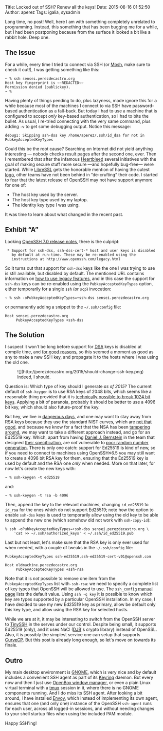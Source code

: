 Title: Locked out of SSH? Renew all the keys!
Date: 2015-08-16 01:52:50
Author: aperez
Tags: igalia, sysadmin

Long time, no post! Well, here I am with something completely unrelated to
programming. Instead, this something that has been bugging me for a while, but
I had been postponing because from the surface it looked a bit like a rabbit
hole. Deep one.

The Issue
---------

For a while, every time I tried to connect via SSH (or [Mosh], make sure to
check it out!), I was getting something like this:

```
~ % ssh sensei.perezdecastro.org
Host key fingerprint is ~~REDACTED~~
Permission denied (publickey).
~ %
```

Having plenty of things pending to do, plus lazyness, made ignore this for a
while because most of the machines I connect to via SSH have password-based
authentication as a fall-back. But today I had to use a machine that is
configured to accept *only* key-based authentication, so I had to bite the
bullet. As usual, I re-tried connecting with the very same command, plus
adding `-v` to get some debugging output. Notice this message:

```
debug1: Skipping ssh-dss key /home/aperez/.ssh/id_dsa for not in PubkeyAcceptedKeyTypes
```

Could this be the root cause? Searching on Internet did not yield anything
interesting — nobody checks result pages after the second one, ever. Then I
remembered that after the infamous [Heartbleed](http://heartbleed.com/)
several initiatives with the goal of making secure stuff more secure —and
hopefully bug-free— were started. While [LibreSSL](http://www.libressl.org/)
gets the honorable mention of having the cutest
[logo](http://www.libressl.org/images/ChePuff.jpg), other teams have not
been behind in “de-crufting” their code. I started to fear that the latest
release of [OpenSSH](openssh) may not have support anymore for one of:

- The host key used by the server.
- The host key type used by my laptop.
- The identity key type I was using.

It was time to learn about what changed in the recent past.


Exhibit “A”
-----------

Looking [OpenSSH 7.0 release notes](openssh-rel7.0), there is the culpript:

```
 * Support for ssh-dss, ssh-dss-cert-* host and user keys is disabled
   by default at run-time. These may be re-enabled using the
   instructions at http://www.openssh.com/legacy.html
```

So it turns out that support for `ssh-dss` keys like the one I was trying to
use is still available, but disabled by default. The mentioned URL contains
information on [how to use legacy features](openssh-legacy), and in this case
the support for `ssh-dss` keys can be re-enabled using the
`PubkeyAcceptedKeyTypes` option, either temporarily for a single `ssh` (or
`scp`) invocation:

```
~ % ssh -oPubkeyAcceptedKeyTypes=+ssh-dss sensei.perezdecastro.org
```

or permanently adding a snippet to the `~/.ssh/config` file:

```
Host sensei.perezdecastro.org
     PubkeyAcceptedKeyTypes +ssh-dss
```


The Solution
------------

I suspect it won't be long before support for
[DSA](https://en.wikipedia.org/wiki/Digital_Signature_Algorithm) keys is
disabled at compile time, and [for good
reasons](http://meyering.net/nuke-your-DSA-keys/), so this seemed a moment
as good as any to make a new SSH key, and propagate it to the hosts where
I was using the old one.

<figure class="image">
  ![](http://perezdecastro.org/2015/should-change-ssh-key.png)
  <figcaption>Indeed, I should.</figcaption>
</figure>

Question is: Which type of key should I generate *as of 2015*? The current
default of `ssh-keygen` is to use RSA keys of 2048 bits, which seems like a
reasonable thing provided that it is
[technically possible to break 1024 bit keys](http://cs.tau.ac.il/~tromer/twirl/).
Applying a bit of paranoia, probably it should be better to use a 4096 bit
key, which should also future-proof the key.

But hey, we live in [dangerous days](https://www.themoviedb.org/movie/57656-dangerous-days-making-blade-runner),
and one may want to stay away from RSA keys because they use the standard
NIST curves, which are [not that good](http://www.hyperelliptic.org/tanja/vortraege/20130531.pdf),
and because we know for a fact that the NSA has been
[tampering around](http://projectbullrun.org/dual-ec/), we may want to take a
different approach instead, and go for an Ed25519 key. Which, apart from
having [Daniel J. Bernstein](dbj) in the team that designed
[their specification](http://ed25519.cr.yp.to/ed25519-20110926.pdf), are
*not* vulnerable to
[poor random number generation](http://www.xkcd.com/424/). There is only one
catch: support for Ed25519 is kind of new, so if you need to connect to
machines using OpenSSH≤6.5 you may still want to create a 4096 bit RSA key for
them, ensuring that the Ed25519 key is used by default and the RSA one *only*
when needed. More on that later, for now let's create the new keys with:

```
~ % ssh-keygen -t ed25519
```

and:

```
~ % ssh-keygen -t rsa -b 4096
```

Then, append the key to the relevant machines, changing `id_ed25519` to
`id_rsa` for the ones which do not support Ed25519; note how the option
to enable `ssh-dss` keys is used to temporarily allow using the old key to be
able to append the new one (which somehow did not work with `ssh-copy-id`):

```
% ssh -oPubkeyAcceptedKeyTypes=+ssh-dss sensei.perezdecastro.org \
    'cat >> ~/.ssh/authorized_keys' < ~/.ssh/id_ed25519.pub
```

Last but not least, let's make sure that the RSA key is only ever used for
when needed, with a couple of tweaks in the `~/.ssh/config` file:

```
PubkeyAcceptedKeyTypes ssh-ed25519,ssh-ed25519-cert-v01@openssh.com

Host oldmachine.perezdecastro.org
     PubkeyAcceptedKeyTypes +ssh-rsa
```

Note that it is *not* possible to remove one item from the
`PubkeyAcceptedKeyTypes` list with`-ssh-rsa`: we need to specify a complete
list of key types that OpenSSH will be allowed to use. The `ssh_config`
[manual page](http://www.openbsd.org/cgi-bin/man.cgi/OpenBSD-current/man5/ssh_config.5)
lists the default value. Using `ssh -q key` it is possible to know which key
are types supported by a particular OpenSSH installation. In my case,
I have decided to use my new Ed25519 key as primary, allow be default only
this key type, and allow using the RSA key for selected hosts.

While we are at it, it may be interesting to switch from the OpenSSH server
to [TinySSH](http://tinyssh.org/) in the serves under our control. Despite
being small, it supports Ed25519 (only), and it uses NaCl ([DJB](djb)'s crypto
library) instead of OpenSSL. Also, it is possibly the simplest service one can
setup that supports [CurveCP](http://curvecp.org/). But this post is already
long enough, so let's move on towards its finale.


Outro
-----

My main desktop environment is [GNOME](http://www.gnome.org), which is very
nice and by default includes a convenient SSH agent as part of its
[Keyring](https://wiki.gnome.org/Projects/GnomeKeyring) daemon. But every now
and then I just use [OpenBox window manager](http://openbox.org), or even a
plain Linux virtual terminal with a [tmux](https://tmux.github.io/) session in
it, where there is no GNOME components running. And I do miss its SSH agent.
After looking a bit around, I have installed
[Envoy](https://github.com/vodik/envoy), which instead of implementing its own
agent, ensures that one (and only one) instance of the OpenSSH `ssh-agent`
runs for each user, across all logged-in sessions, and without needing changes
to your shell startup files when using the included PAM module.

Happy SSH'ing!


[Mosh]: https://mosh.mit.edu/
[openssh]: http://www.openssh.com
[openssh-legacy]: http://www.openssh.com/legacy.html
[openssh-rel7.0]: http://www.openssh.com/txt/release-7.0
[djb]: http://cr.yp.to/djb.html
